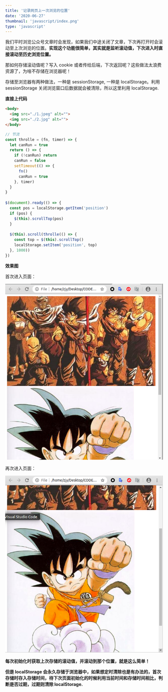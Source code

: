```yaml
---
title: '记录网页上一次浏览的位置'
date: '2020-06-27'
thumbnail: 'javascript/index.png'
type: 'javascript'
---
```


我们平时浏览公众号文章时会发现，如果我们中途关闭了文章，下次再打开时会滚动至上次浏览的位置。**实现这个功能很简单，其实就是监听滚动值，下次进入时直接滚动至历史浏览位置。**

那如何存储滚动值呢？写入 cookie 或者传给后端，下次返回呢？这些做法太浪费资源了，为啥不存储在浏览器呢！

存储至浏览器有两种做法，一种是 sessionStorage, 一种是 localStorage。利用 sessionStorage 关闭浏览窗口后数据就会被清除，所以这里利用 localStorage.

**直接上代码**

```html
<body>
  <img src="./1.jpeg" alt="">
  <img src="./2.jpg" alt="">
</body>
```

```javascript
// 节流
const throlle = (fn, timer) => {
  let canRun = true
  return () => {
    if (!canRun) return
    canRun = false
    setTimeout(() => {
      fn()
      canRun = true
    }, timer)
  }
}

$(document).ready(() => {
  const pos = localStorage.getItem('position')
  if (pos) {
    $(this).scrollTop(pos)
  }

  $(this).scroll(throlle(() => {
    const top = $(this).scrollTop()
    localStorage.setItem('position', top)
  }, 1000))
})
```

**效果图**

首次进入页面：

![pic_1](/blogs/javascript/js_4_pic_1.png#pic_center)

再次进入页面：

![pic_2](/blogs/javascript/js_4_pic_2.png#pic_center)

**每次初始化时获取上次存储的滚动值，并滚动到那个位置，就是这么简单！**

**但是 localStorage 会永久存储于浏览器中，如果想定时清除也是有办法的，首次存储时存入存储时间，待下次页面初始化的时候利用当前时间和存储时间相比，判断是否过期，过期则清除 localStorage.**

